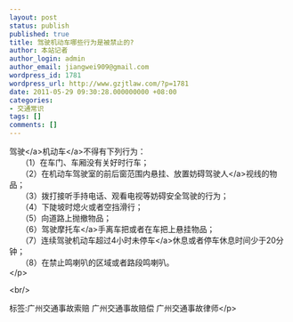 ```yaml
---
layout: post
status: publish
published: true
title: 驾驶机动车哪些行为是被禁止的?
author: 本站记者
author_login: admin
author_email: jiangwei909@gmail.com
wordpress_id: 1781
wordpress_url: http://www.gzjtlaw.com/?p=1781
date: 2011-05-29 09:30:28.000000000 +08:00
categories:
- 交通常识
tags: []
comments: []
---
```

<p><a>驾驶<&#47;a><a>机动车<&#47;a>不得有下列行为： <br>　　（1）在车门、车厢没有关好时行车； <br>　　（2）在机动车驾驶室的前后窗范围内悬挂、放置妨碍<a>驾驶人<&#47;a>视线的物品； <br>　　（3）拨打接听手持电话、观看电视等妨碍安全驾驶的行为； <br>　　（4）下陡坡时熄火或者空挡滑行； <br>　　（5）向道路上抛撤物品； <br>　　（6）驾驶<a>摩托车<&#47;a>手离车把或者在车把上悬挂物品； <br>　　（7）连续驾驶机动车超过4小时未<a>停车<&#47;a>休息或者停车休息时间少于20分钟； <br>　　（8）在禁止鸣喇叭的区域或者路段鸣喇叭。 <br><&#47;p><br&#47;><p>标签:广州交通事故索赔 广州交通事故赔偿 广州交通事故律师<&#47;p>
